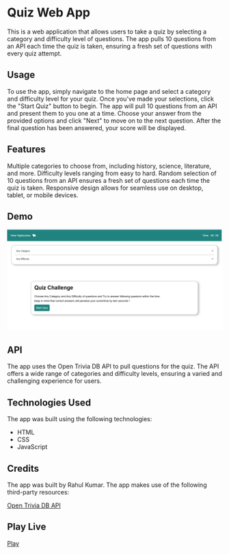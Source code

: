 # Quiz Web App
This is a web application that allows users to take a quiz by selecting a category and difficulty level of questions. The app pulls 10 questions from an API each time the quiz is taken, ensuring a fresh set of questions with every quiz attempt.

## Usage
To use the app, simply navigate to the home page and select a category and difficulty level for your quiz. Once you've made your selections, click the "Start Quiz" button to begin. The app will pull 10 questions from an API and present them to you one at a time. Choose your answer from the provided options and click "Next" to move on to the next question. After the final question has been answered, your score will be displayed.

## Features
Multiple categories to choose from, including history, science, literature, and more.
Difficulty levels ranging from easy to hard.
Random selection of 10 questions from an API ensures a fresh set of questions each time the quiz is taken.
Responsive design allows for seamless use on desktop, tablet, or mobile devices.

## Demo
![Demo Image](https://github.com/guptaji01/media/blob/main/quiz.png)

## API
The app uses the Open Trivia DB API to pull questions for the quiz. The API offers a wide range of categories and difficulty levels, ensuring a varied and challenging experience for users.

## Technologies Used
The app was built using the following technologies:
- HTML
- CSS
- JavaScript

## Credits
The app was built by Rahul Kumar. The app makes use of the following third-party resources:

[Open Trivia DB API](https://opentdb.com/api_config.php)

## Play Live
[Play](https://rahulkumar191.github.io/QuizWebApp/)



